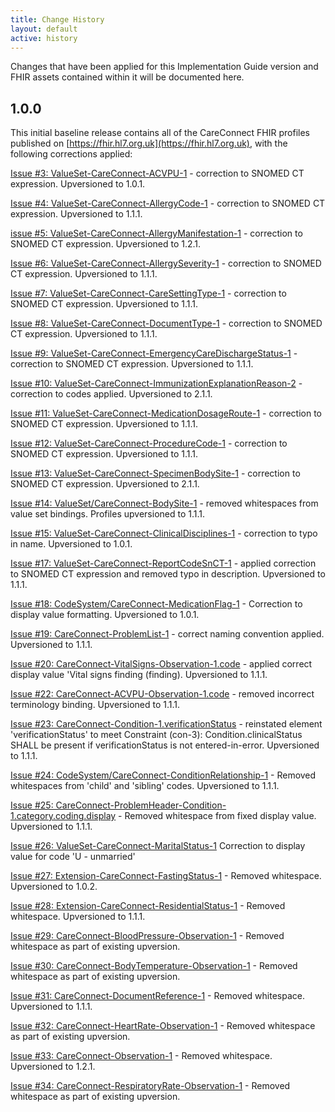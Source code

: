 ```yaml
---
title: Change History
layout: default
active: history
---
```


Changes that have been applied for this Implementation Guide version and FHIR assets contained within it will be documented here.

## 1.0.0 ##

This initial baseline release contains all of the CareConnect FHIR profiles published on [https://fhir.hl7.org.uk](https://fhir.hl7.org.uk), with the following corrections applied:

[Issue #3: ValueSet-CareConnect-ACVPU-1](https://github.com/nhsconnect/FHIR-STU3-Core-IG-1.0.0/issues/3) - correction to SNOMED CT expression. Upversioned to 1.0.1.

[Issue #4: ValueSet-CareConnect-AllergyCode-1](https://github.com/nhsconnect/FHIR-STU3-Core-IG-1.0.0/issues/4) - correction to SNOMED CT expression. Upversioned to 1.1.1.

[issue #5: ValueSet-CareConnect-AllergyManifestation-1](https://github.com/nhsconnect/FHIR-STU3-Core-IG-1.0.0/issues/5) - correction to SNOMED CT expression. Upversioned to 1.2.1.

[Issue #6: ValueSet-CareConnect-AllergySeverity-1](https://github.com/nhsconnect/FHIR-STU3-Core-IG-1.0.0/issues/6) - correction to SNOMED CT expression. Upversioned to 1.1.1. 

[Issue #7: ValueSet-CareConnect-CareSettingType-1](https://github.com/nhsconnect/FHIR-STU3-Core-IG-1.0.0/issues/7) - correction to SNOMED CT expression. Upversioned to 1.1.1.

[Issue #8: ValueSet-CareConnect-DocumentType-1](https://github.com/nhsconnect/FHIR-STU3-Core-IG-1.0.0/issues/8) - correction to SNOMED CT expression. Upversioned to 1.1.1.

[Issue #9: ValueSet-CareConnect-EmergencyCareDischargeStatus-1](https://github.com/nhsconnect/FHIR-STU3-Core-IG-1.0.0/issues/9) - correction to SNOMED CT expression. Upversioned to 1.1.1.

[Issue #10: ValueSet-CareConnect-ImmunizationExplanationReason-2](https://github.com/nhsconnect/FHIR-STU3-Core-IG-1.0.0/issues/10) - correction to codes applied. Upversioned to 2.1.1.

[Issue #11: ValueSet-CareConnect-MedicationDosageRoute-1](https://github.com/nhsconnect/FHIR-STU3-Core-IG-1.0.0/issues/11) - correction to SNOMED CT expression. Upversioned to 1.1.1.

[Issue #12: ValueSet-CareConnect-ProcedureCode-1](https://github.com/nhsconnect/FHIR-STU3-Core-IG-1.0.0/issues/12) - correction to SNOMED CT expression. Upversioned to 1.1.1.

[Issue #13: ValueSet-CareConnect-SpecimenBodySite-1](https://github.com/nhsconnect/FHIR-STU3-Core-IG-1.0.0/issues/13) - correction to SNOMED CT expression. Upversioned to 2.1.1.

[Issue #14: ValueSet/CareConnect-BodySite-1](https://github.com/nhsconnect/FHIR-STU3-Core-IG-1.0.0/issues/14) - removed whitespaces from value set bindings. Profiles upversioned to 1.1.1.

[Issue #15: ValueSet-CareConnect-ClinicalDisciplines-1](https://github.com/nhsconnect/FHIR-STU3-Core-IG-1.0.0/issues/15) - correction to typo in name. Upversioned to 1.0.1.

[Issue #17: ValueSet-CareConnect-ReportCodeSnCT-1](https://github.com/nhsconnect/FHIR-STU3-Core-IG-1.0.0/issues/17) - applied correction to SNOMED CT expression and removed typo in description. Upversioned to 1.1.1. 

[Issue #18: CodeSystem/CareConnect-MedicationFlag-1](https://github.com/nhsconnect/FHIR-STU3-Core-IG-1.0.0/issues/18) - Correction to display value formatting. Upversioned to 1.0.1.

[Issue #19: CareConnect-ProblemList-1](https://github.com/nhsconnect/FHIR-STU3-Core-IG-1.0.0/issues/19) - correct naming convention applied. Upversioned to 1.1.1.

[Issue #20: CareConnect-VitalSigns-Observation-1.code](https://github.com/nhsconnect/FHIR-STU3-Core-IG-1.0.0/issues/20) - applied correct display value 'Vital signs finding (finding). Upversioned to 1.1.1.

[Issue #22: CareConnect-ACVPU-Observation-1.code](https://github.com/nhsconnect/FHIR-STU3-Core-IG-1.0.0/issues/22) - removed incorrect terminology binding. Upversioned to 1.1.1.

[Issue #23: CareConnect-Condition-1.verificationStatus](https://github.com/nhsconnect/FHIR-STU3-Core-IG-1.0.0/issues/23) - reinstated element 'verificationStatus' to meet Constraint (con-3): Condition.clinicalStatus SHALL be present if verificationStatus is not entered-in-error. Upversioned to 1.1.1.

[Issue #24: CodeSystem/CareConnect-ConditionRelationship-1](https://github.com/nhsconnect/FHIR-STU3-Core-IG-1.0.0/issues/24) - Removed whitespaces from 'child' and 'sibling' codes. Upversioned to 1.1.1.

[Issue #25: CareConnect-ProblemHeader-Condition-1.category.coding.display](https://github.com/nhsconnect/FHIR-STU3-Core-IG-1.0.0/issues/25  ) - Removed whitespace from fixed display value. Upversioned to 1.1.1.

[Issue #26: ValueSet-CareConnect-MaritalStatus-1](https://github.com/nhsconnect/FHIR-STU3-Core-IG-1.0.0/issues/26) Correction to display value for code 'U - unmarried'

[Issue #27: Extension-CareConnect-FastingStatus-1](https://github.com/nhsconnect/FHIR-STU3-Core-IG-1.0.0/issues/27) - Removed whitespace. Upversioned to 1.0.2.

[Issue #28: Extension-CareConnect-ResidentialStatus-1](https://github.com/nhsconnect/FHIR-STU3-Core-IG-1.0.0/issues/28) - Removed whitespace. Upversioned to 1.1.1.

[Issue #29: CareConnect-BloodPressure-Observation-1](https://github.com/nhsconnect/FHIR-STU3-Core-IG-1.0.0/issues/29) - Removed whitespace as part of existing upversion.
 
[Issue #30: CareConnect-BodyTemperature-Observation-1](https://github.com/nhsconnect/FHIR-STU3-Core-IG-1.0.0/issues/30) - Removed whitespace as part of existing upversion.

[Issue #31: CareConnect-DocumentReference-1](https://github.com/nhsconnect/FHIR-STU3-Core-IG-1.0.0/issues/31) - Removed whitespace. Upversioned to 1.1.1.

[Issue #32: CareConnect-HeartRate-Observation-1](https://github.com/nhsconnect/FHIR-STU3-Core-IG-1.0.0/issues/32) - Removed whitespace as part of existing upversion.

[Issue #33: CareConnect-Observation-1](https://github.com/nhsconnect/FHIR-STU3-Core-IG-1.0.0/issues/33) - Removed whitespace. Upversioned to 1.2.1.

[Issue #34: CareConnect-RespiratoryRate-Observation-1](https://github.com/nhsconnect/FHIR-STU3-Core-IG-1.0.0/issues/34) - Removed whitespace as part of existing upversion.